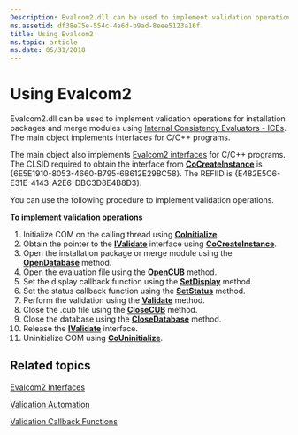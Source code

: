 ```yaml
---
Description: Evalcom2.dll can be used to implement validation operations for installation packages and merge modules using Internal Consistency Evaluators - ICEs.
ms.assetid: df38e75e-554c-4a6d-b9ad-8eee5123a16f
title: Using Evalcom2
ms.topic: article
ms.date: 05/31/2018
---
```


# Using Evalcom2

Evalcom2.dll can be used to implement validation operations for installation packages and merge modules using [Internal Consistency Evaluators - ICEs](internal-consistency-evaluators-ices.md). The main object implements interfaces for C/C++ programs.

The main object also implements [Evalcom2 interfaces](evalcom2-interfaces.md) for C/C++ programs. The CLSID required to obtain the interface from [**CoCreateInstance**](/windows/win32/api/combaseapi/nf-combaseapi-cocreateinstance) is {6E5E1910-8053-4660-B795-6B612E29BC58}. The REFIID is {E482E5C6-E31E-4143-A2E6-DBC3D8E4B8D3}.

You can use the following procedure to implement validation operations.

**To implement validation operations**

1.  Initialize COM on the calling thread using [**CoInitialize**](/windows/win32/api/objbase/nf-objbase-coinitialize).
2.  Obtain the pointer to the [**IValidate**](/windows/desktop/api/evalcom2/nn-evalcom2-ivalidate) interface using [**CoCreateInstance**](/windows/win32/api/combaseapi/nf-combaseapi-cocreateinstance).
3.  Open the installation package or merge module using the [**OpenDatabase**](/windows/desktop/api/evalcom2/nf-evalcom2-ivalidate-opendatabase) method.
4.  Open the evaluation file using the [**OpenCUB**](/windows/desktop/api/evalcom2/nf-evalcom2-ivalidate-opencub) method.
5.  Set the display callback function using the [**SetDisplay**](/windows/desktop/api/evalcom2/nf-evalcom2-ivalidate-setdisplay) method.
6.  Set the status callback function using the [**SetStatus**](/windows/desktop/api/evalcom2/nf-evalcom2-ivalidate-setstatus) method.
7.  Perform the validation using the [**Validate**](/windows/desktop/api/evalcom2/nf-evalcom2-ivalidate-validate) method.
8.  Close the .cub file using the [**CloseCUB**](/windows/desktop/api/evalcom2/nf-evalcom2-ivalidate-closecub) method.
9.  Close the database using the [**CloseDatabase**](/windows/desktop/api/evalcom2/nf-evalcom2-ivalidate-closedatabase) method.
10. Release the [**IValidate**](/windows/desktop/api/evalcom2/nn-evalcom2-ivalidate) interface.
11. Uninitialize COM using [**CoUninitialize**](/windows/win32/api/combaseapi/nf-combaseapi-couninitialize).

## Related topics

<dl> <dt>

[Evalcom2 Interfaces](evalcom2-interfaces.md)
</dt> <dt>

[Validation Automation](validation-automation.md)
</dt> <dt>

[Validation Callback Functions](validation-callback-functions.md)
</dt> </dl>

 

 